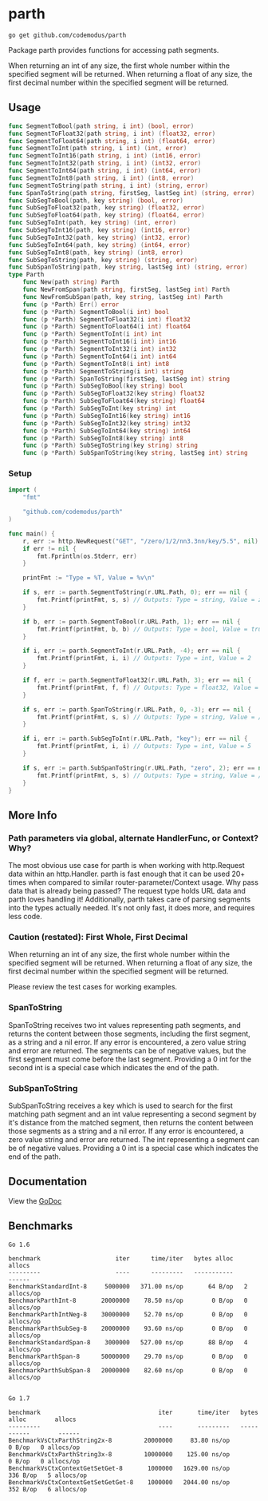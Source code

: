# parth

    go get github.com/codemodus/parth

Package parth provides functions for accessing path segments.

When returning an int of any size, the first whole number within the specified 
segment will be returned.  When returning a float of any size, the first 
decimal number within the specified segment will be returned.

## Usage

```go
func SegmentToBool(path string, i int) (bool, error)
func SegmentToFloat32(path string, i int) (float32, error)
func SegmentToFloat64(path string, i int) (float64, error)
func SegmentToInt(path string, i int) (int, error)
func SegmentToInt16(path string, i int) (int16, error)
func SegmentToInt32(path string, i int) (int32, error)
func SegmentToInt64(path string, i int) (int64, error)
func SegmentToInt8(path string, i int) (int8, error)
func SegmentToString(path string, i int) (string, error)
func SpanToString(path string, firstSeg, lastSeg int) (string, error)
func SubSegToBool(path, key string) (bool, error)
func SubSegToFloat32(path, key string) (float32, error)
func SubSegToFloat64(path, key string) (float64, error)
func SubSegToInt(path, key string) (int, error)
func SubSegToInt16(path, key string) (int16, error)
func SubSegToInt32(path, key string) (int32, error)
func SubSegToInt64(path, key string) (int64, error)
func SubSegToInt8(path, key string) (int8, error)
func SubSegToString(path, key string) (string, error)
func SubSpanToString(path, key string, lastSeg int) (string, error)
type Parth
    func New(path string) Parth
    func NewFromSpan(path string, firstSeg, lastSeg int) Parth
    func NewFromSubSpan(path, key string, lastSeg int) Parth
    func (p *Parth) Err() error
    func (p *Parth) SegmentToBool(i int) bool
    func (p *Parth) SegmentToFloat32(i int) float32
    func (p *Parth) SegmentToFloat64(i int) float64
    func (p *Parth) SegmentToInt(i int) int
    func (p *Parth) SegmentToInt16(i int) int16
    func (p *Parth) SegmentToInt32(i int) int32
    func (p *Parth) SegmentToInt64(i int) int64
    func (p *Parth) SegmentToInt8(i int) int8
    func (p *Parth) SegmentToString(i int) string
    func (p *Parth) SpanToString(firstSeg, lastSeg int) string
    func (p *Parth) SubSegToBool(key string) bool
    func (p *Parth) SubSegToFloat32(key string) float32
    func (p *Parth) SubSegToFloat64(key string) float64
    func (p *Parth) SubSegToInt(key string) int
    func (p *Parth) SubSegToInt16(key string) int16
    func (p *Parth) SubSegToInt32(key string) int32
    func (p *Parth) SubSegToInt64(key string) int64
    func (p *Parth) SubSegToInt8(key string) int8
    func (p *Parth) SubSegToString(key string) string
    func (p *Parth) SubSpanToString(key string, lastSeg int) string
```

### Setup

```go
import (
	"fmt"

	"github.com/codemodus/parth"
)

func main() {
    r, err := http.NewRequest("GET", "/zero/1/2/nn3.3nn/key/5.5", nil)
    if err != nil {
        fmt.Fprintln(os.Stderr, err)
    }

    printFmt := "Type = %T, Value = %v\n"

    if s, err := parth.SegmentToString(r.URL.Path, 0); err == nil {
        fmt.Printf(printFmt, s, s) // Outputs: Type = string, Value = zero
    }

    if b, err := parth.SegmentToBool(r.URL.Path, 1); err == nil {
        fmt.Printf(printFmt, b, b) // Outputs: Type = bool, Value = true
    }

    if i, err := parth.SegmentToInt(r.URL.Path, -4); err == nil {
        fmt.Printf(printFmt, i, i) // Outputs: Type = int, Value = 2
    }

    if f, err := parth.SegmentToFloat32(r.URL.Path, 3); err == nil {
        fmt.Printf(printFmt, f, f) // Outputs: Type = float32, Value = 3.3
    }

    if s, err := parth.SpanToString(r.URL.Path, 0, -3); err == nil {
        fmt.Printf(printFmt, s, s) // Outputs: Type = string, Value = /zero/1/2
    }

    if i, err := parth.SubSegToInt(r.URL.Path, "key"); err == nil {
        fmt.Printf(printFmt, i, i) // Outputs: Type = int, Value = 5
    }

    if s, err := parth.SubSpanToString(r.URL.Path, "zero", 2); err == nil {
        fmt.Printf(printFmt, s, s) // Outputs: Type = string, Value = /1/2
    }
}
```

## More Info

### Path parameters via global, alternate HandlerFunc, or Context? Why?

The most obvious use case for parth is when working with http.Request data 
within an http.Handler. parth is fast enough that it can be used 20+ times when 
compared to similar router-parameter/Context usage. Why pass data that is 
already being passed? The request type holds URL data and parth loves handling 
it! Additionally, parth takes care of parsing segments into the types actually 
needed. It's not only fast, it does more, and requires less code.  

### Caution (restated): First Whole, First Decimal

When returning an int of any size, the first whole number within the specified 
segment will be returned.  When returning a float of any size, the first 
decimal number within the specified segment will be returned.

Please review the test cases for working examples.

### SpanToString

SpanToString receives two int values representing path segments, and returns 
the content between those segments, including the first segment, as a string 
and a nil error. If any error is encountered, a zero value string and error are 
returned. The segments can be of negative values, but the first segment must 
come before the last segment. Providing a 0 int for the second int is a special 
case which indicates the end of the path.

### SubSpanToString

SubSpanToString receives a key which is used to search for the first matching 
path segment and an int value representing a second segment by it's distance 
from the matched segment, then returns the content between those segments as a 
string and a nil error. If any error is encountered, a zero value string and 
error are returned. The int representing a segment can be of negative values. 
Providing a 0 int is a special case which indicates the end of the path.

## Documentation

View the [GoDoc](http://godoc.org/github.com/codemodus/parth)

## Benchmarks

    Go 1.6

    benchmark                     iter      time/iter   bytes alloc        allocs
    ---------                     ----      ---------   -----------        ------
    BenchmarkStandardInt-8     5000000   371.00 ns/op       64 B/op   2 allocs/op
    BenchmarkParthInt-8       20000000    78.50 ns/op        0 B/op   0 allocs/op
    BenchmarkParthIntNeg-8    30000000    52.70 ns/op        0 B/op   0 allocs/op
    BenchmarkParthSubSeg-8    20000000    93.60 ns/op        0 B/op   0 allocs/op
    BenchmarkStandardSpan-8    3000000   527.00 ns/op       88 B/op   4 allocs/op
    BenchmarkParthSpan-8      50000000    29.70 ns/op        0 B/op   0 allocs/op
    BenchmarkParthSubSpan-8   20000000    82.60 ns/op        0 B/op   0 allocs/op


    Go 1.7

    benchmark                                 iter       time/iter   bytes alloc        allocs
    ---------                                 ----       ---------   -----------        ------
    BenchmarkVsCtxParthString2x-8         20000000     83.80 ns/op        0 B/op   0 allocs/op
    BenchmarkVsCtxParthString3x-8         10000000    125.00 ns/op        0 B/op   0 allocs/op
    BenchmarkVsCtxContextGetSetGet-8       1000000   1629.00 ns/op      336 B/op   5 allocs/op
    BenchmarkVsCtxContextGetSetGetGet-8    1000000   2044.00 ns/op      352 B/op   6 allocs/op
